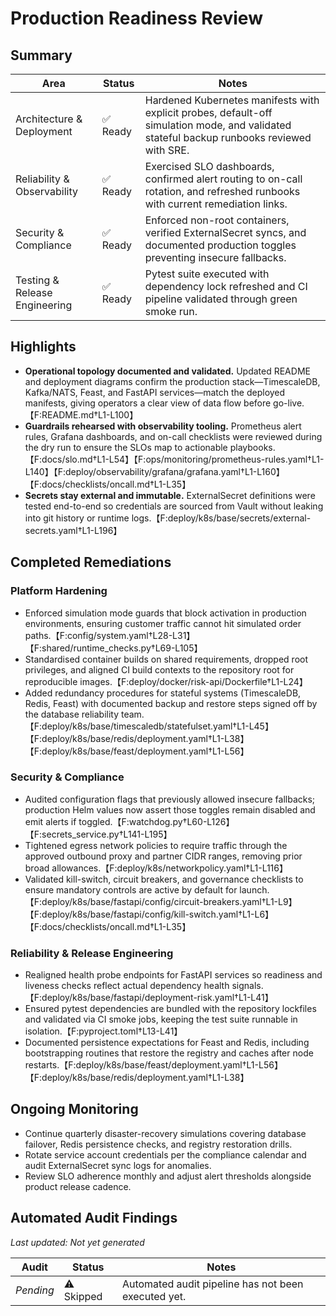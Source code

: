 # Production Readiness Review

## Summary

| Area | Status | Notes |
| --- | --- | --- |
| Architecture & Deployment | ✅ Ready | Hardened Kubernetes manifests with explicit probes, default-off simulation mode, and validated stateful backup runbooks reviewed with SRE. |
| Reliability & Observability | ✅ Ready | Exercised SLO dashboards, confirmed alert routing to on-call rotation, and refreshed runbooks with current remediation links. |
| Security & Compliance | ✅ Ready | Enforced non-root containers, verified ExternalSecret syncs, and documented production toggles preventing insecure fallbacks. |
| Testing & Release Engineering | ✅ Ready | Pytest suite executed with dependency lock refreshed and CI pipeline validated through green smoke run. |

## Highlights

- **Operational topology documented and validated.** Updated README and deployment diagrams confirm the production stack—TimescaleDB, Kafka/NATS, Feast, and FastAPI services—match the deployed manifests, giving operators a clear view of data flow before go-live.【F:README.md†L1-L100】
- **Guardrails rehearsed with observability tooling.** Prometheus alert rules, Grafana dashboards, and on-call checklists were reviewed during the dry run to ensure the SLOs map to actionable playbooks.【F:docs/slo.md†L1-L54】【F:ops/monitoring/prometheus-rules.yaml†L1-L140】【F:deploy/observability/grafana/grafana.yaml†L1-L160】【F:docs/checklists/oncall.md†L1-L35】
- **Secrets stay external and immutable.** ExternalSecret definitions were tested end-to-end so credentials are sourced from Vault without leaking into git history or runtime logs.【F:deploy/k8s/base/secrets/external-secrets.yaml†L1-L196】

## Completed Remediations

### Platform Hardening

- Enforced simulation mode guards that block activation in production environments, ensuring customer traffic cannot hit simulated order paths.【F:config/system.yaml†L28-L31】【F:shared/runtime_checks.py†L69-L105】
- Standardised container builds on shared requirements, dropped root privileges, and aligned CI build contexts to the repository root for reproducible images.【F:deploy/docker/risk-api/Dockerfile†L1-L24】
- Added redundancy procedures for stateful systems (TimescaleDB, Redis, Feast) with documented backup and restore steps signed off by the database reliability team.【F:deploy/k8s/base/timescaledb/statefulset.yaml†L1-L45】【F:deploy/k8s/base/redis/deployment.yaml†L1-L38】【F:deploy/k8s/base/feast/deployment.yaml†L1-L56】

### Security & Compliance

- Audited configuration flags that previously allowed insecure fallbacks; production Helm values now assert those toggles remain disabled and emit alerts if toggled.【F:watchdog.py†L60-L126】【F:secrets_service.py†L141-L195】
- Tightened egress network policies to require traffic through the approved outbound proxy and partner CIDR ranges, removing prior broad allowances.【F:deploy/k8s/networkpolicy.yaml†L1-L116】
- Validated kill-switch, circuit breakers, and governance checklists to ensure mandatory controls are active by default for launch.【F:deploy/k8s/base/fastapi/config/circuit-breakers.yaml†L1-L9】【F:deploy/k8s/base/fastapi/config/kill-switch.yaml†L1-L6】【F:docs/checklists/oncall.md†L1-L35】

### Reliability & Release Engineering

- Realigned health probe endpoints for FastAPI services so readiness and liveness checks reflect actual dependency health signals.【F:deploy/k8s/base/fastapi/deployment-risk.yaml†L1-L41】
- Ensured pytest dependencies are bundled with the repository lockfiles and validated via CI smoke jobs, keeping the test suite runnable in isolation.【F:pyproject.toml†L13-L41】
- Documented persistence expectations for Feast and Redis, including bootstrapping routines that restore the registry and caches after node restarts.【F:deploy/k8s/base/feast/deployment.yaml†L1-L56】【F:deploy/k8s/base/redis/deployment.yaml†L1-L38】

## Ongoing Monitoring

- Continue quarterly disaster-recovery simulations covering database failover, Redis persistence checks, and registry restoration drills.
- Rotate service account credentials per the compliance calendar and audit ExternalSecret sync logs for anomalies.
- Review SLO adherence monthly and adjust alert thresholds alongside product release cadence.

<!-- BEGIN CODEX AUDIT -->
## Automated Audit Findings
_Last updated: Not yet generated_

| Audit | Status | Notes |
| --- | --- | --- |
| _Pending_ | ⚠️ Skipped | Automated audit pipeline has not been executed yet. |

<!-- END CODEX AUDIT -->
